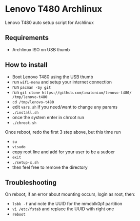 # Lenovo T480 Archlinux
Lenovo T480 auto setup script for Archlinux

## Requirements

- Archlinux ISO on USB thumb


## How to install

- Boot Lenovo T480 using the USB thumb
- run `wifi-menu` and setup your internet connection
- run `pacman -Sy git`
- run `git clone https://github.com/anatonium/lenovo-t480/ /tmp/lenovo-t480`
- `cd /tmp/lenovo-t480`
- edit `vars.sh` if you need/want to change any params
- `./install.sh`
- once the system enter in chroot run
- `./chroot.sh`

Once reboot, redo the first 3 step above, but this time run
- `su`
- `visudo`
- copy root line and add for your user to be a sudoer
- `exit`
- `./setup-x.sh`
- then feel free to remove the directory

## Troubleshooting

On reboot, if an error about mounting occurs, login as root, then:

- `lsbk -f` and note the UUID for the mmcblk0p1 partition
- `vi /etc/fstab` and replace the UUID with right one
- `reboot`

